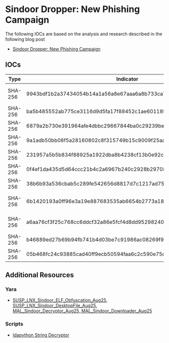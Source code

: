 # Sindoor Dropper: New Phishing Campaign

The following IOCs are based on the analysis and research described in the following blog post

- [Sindoor Dropper: New Phishing Campaign](https://www.nextron-systems.com/2025/08/29/sindoor-dropper-new-phishing-campaign/)

## IOCs
| Type | Indicator | Family|
| ---- | ---- |  ---- |
| SHA-256 | 9943bdf1b2a37434054b14a1a56a8e67aaa6a8b733ca785017d3ed8c1173ac59 | Initial phishing payload|
| SHA-256 | ba5b485552ab775ce3116d9d5fa17f88452c1ae60118902e7f669fd6390eae97 | Decoy PDF Document |
| SHA-256 | 6879a2b730e391964afe4dbbc29667844ba0c29239be5503b7c86e59e7052443 | AES decryptor |
| SHA-256 | 9a1adb50bb08f5a28160802c8f315749b15c9009f25aa6718c7752471db3bb4b | AES decryptor |
| SHA-256 | 231957a5b5b834f88925a1922dba8b4238cf13b0e92c17851a83f40931f264c1 | AES decryptor |
| SHA-256 | 0f4ef1da435d5d64ccc21b4c2a6967b240c2928b297086878b3dcb3e9c87aa23 | Downloader |
| SHA-256 | 38b6b93a536cbab5c289fe542656d8817d7c1217ad75c7f367b15c65d96a21d4 | Downloader |
| SHA-256 | 6b1420193a0ff96e3a19e887683535ab6654b2773a1899c2ab113739730924a1 | AES-CTR encrypted Stage2 |
| SHA-256 | a6aa76cf3f25c768cc6ddcf32a86e5fcf4d8dd95298240c232942ce5e08709ec | AES-CTR encrypted Stage3 |
| SHA-256 | b46889ed27b69b94fb741b4d03be7c91986ac08269f9d7c37d1c13ea711f6389 | Encrypted Mesh Agent |
| SHA-256 | 05b468fc24c93885cad40ff9ecb50594faa6c2c590e75c88a5e5f54a8b696ac8 | Mesh Agent |

## Additional Resources

### Yara

- [SUSP_LNX_Sindoor_ELF_Obfuscation_Aug25, SUSP_LNX_Sindoor_DesktopFile_Aug25, MAL_Sindoor_Decryptor_Aug25, MAL_Sindoor_Downloader_Aug25](https://github.com/Neo23x0/signature-base/blob/master/yara/apt_apt36_operation_sindoor.yar)

### Scripts

- [Idapython String Decryptor](./scripts/decode_meshagent_modules.py)
